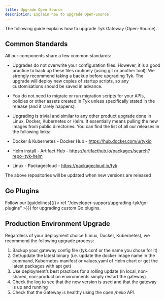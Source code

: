 ```yaml
---
title: Upgrade Open Source
description: Explain how to upgrade Open-Source
---
```


The following guide explains how to upgrade Tyk Gateway (Open-Source).

## Common Standards

All our components share a few common standards:

- Upgrades do not overwrite your configuration files. However, it is a good practice to back up these files routinely (using git or another tool). We strongly recommend taking a backup before upgrading Tyk. The upgrade will deploy new copies of startup scripts, so any customisations should be saved in advance.

- You do not need to migrate or run migration scripts for your APIs, policies or other assets created in Tyk unless specifically stated in the release (and it rarely happens).

- Upgrading is trivial and similar to any other product upgrade done in Linux, Docker, Kubernetes or Helm. It essentially means pulling the new images from public directories. You can find the list of all our releases in the following links:

- Docker & Kubernetes - Docker Hub - https://hub.docker.com/u/tykio
- Helm install - Artifact Hub - https://artifacthub.io/packages/search?repo=tyk-helm
- Linux - Packagecloud - https://packagecloud.io/tyk

The above repositories will be updated when new versions are released

## Go Plugins

Follow our [guidelines]({{< ref "/developer-support/upgrading-tyk/go-plugins" >}}) for upgrading custom Go plugins.

## Production Environment Upgrade

Regardless of your deployment choice (Linux, Docker, Kubernetes), we recommend the following upgrade process:

1. Backup your gateway config file (tyk.conf or the name you chose for it)
2. Get/update the latest binary (i.e. update the docker image name in the command, Kubernetes manifest or values.yaml of Helm chart or get the latest packages with apt get)
3. Use deployment’s best practices for a rolling update (in local, non-shared, non-production environments simply restart the gateway)
4. Check the log to see that the new version is used and that the gateway is up and running
5. Check that the Gateway is healthy using the open */hello* API.
